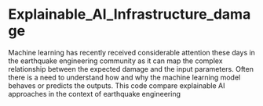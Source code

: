 # Explainable_AI_Infrastructure_damage
Machine learning has recently received considerable attention these days in the earthquake engineering community as it can map the complex relationship between the expected damage and the input parameters. Often there is a need to understand how and why the machine learning model behaves or predicts the outputs. This code compare explainable AI approaches in the context of earthquake engineering
